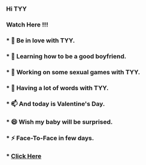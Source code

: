 ### Hi TYY


### Watch Here !!!


### * 🔭 Be in love with TYY.
### * 🌱 Learning how to be a good boyfriend.
### * 👯 Working on some sexual games with TYY.
### * 💬 Having a lot of words with TYY. 
### * 📫 And today is Valentine's Day.
### * 😄 Wish my baby will be surprised.
### * ⚡ Face-To-Face in few days.
### * [Click Here](https://zzzcl111.github.io/LoveTree/index.html)
